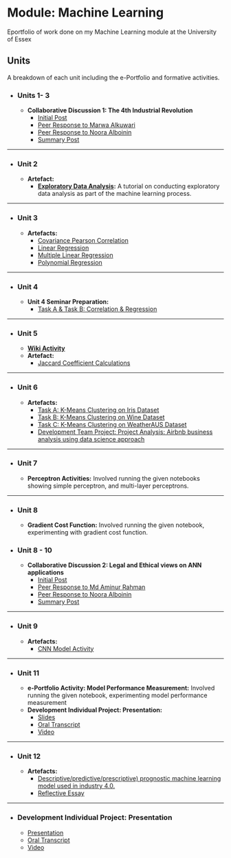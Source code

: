 # Module: Machine Learning
Eportfolio of work done on my Machine Learning module at the University of Essex

## Units
A breakdown of each unit including the e-Portfolio and formative activities.

- ### Units 1- 3
	- **Collaborative Discussion 1: The 4th Industrial Revolution**
		- [Initial Post](posts/discussion1_initial_post)
		- [Peer Response to Marwa Alkuwari](posts/discussion1_peer_response_1)
		- [Peer Response to Noora Alboinin](posts/discussion1_peer_response_2)
		- [Summary Post](posts/discussion1_summary_post)

---
- ### Unit 2 
    - **Artefact:**
        - **[Exploratory Data Analysis](artefacts/eda):** A tutorial on conducting exploratory data analysis as part of the machine learning process.


---
- ### Unit 3
	- **Artefacts:**
		- [Covariance Pearson Correlation](https://github.com/yemigabriel/MachineLearningUnit3/blob/main/covariance_pearson_correlation.ipynb)
		- [Linear Regression](https://github.com/yemigabriel/MachineLearningUnit3/blob/main/linear_regression.ipynb)
		- [Multiple Linear Regression](https://github.com/yemigabriel/MachineLearningUnit3/blob/main/multiple_linear_regression.ipynb)
		- [Polynomial Regression](https://github.com/yemigabriel/MachineLearningUnit3/blob/main/polynomial_regression.ipynb)

---
- ### Unit 4
	- **Unit 4 Seminar Preparation:**
		- [Task A & Task B: Correlation & Regression](artefacts/unit4/correlation_linear_regression)

---
- ### Unit 5
	- **[Wiki Activity](artefacts/unit5/wiki)**
	- **Artefact:**
		- [Jaccard Coefficient Calculations](artefacts/unit5/jaccard_coefficients)

---
- ### Unit 6
	- **Artefacts:**
		- [Task A: K-Means Clustering on Iris Dataset](https://github.com/yemigabriel/Unit6_KMeansCLustering/blob/main/iris.ipynb)
		- [Task B: K-Means Clustering on Wine Dataset](https://github.com/yemigabriel/Unit6_KMeansCLustering/blob/main/wine.ipynb)
		- [Task C: K-Means Clustering on WeatherAUS Dataset](https://github.com/yemigabriel/Unit6_KMeansCLustering/blob/main/weather.ipynb)
		- [Development Team Project: Project Analysis: Airbnb business analysis using data science approach](https://docs.google.com/document/d/11BYKiV6euakn5wwhpxWo7Ke6H6lwhrGP4llHwVp2RQA/edit?usp=sharing)

---
- ### Unit 7
	- **Perceptron Activities:** Involved running the given notebooks showing simple perceptron, and multi-layer perceptrons.

---
- ### Unit 8
	- **Gradient Cost Function:** Involved running the given notebook, experimenting with gradient cost function.

- ### Unit 8 - 10
	- **Collaborative Discussion 2: Legal and Ethical views on ANN applications**
		- [Initial Post](posts/discussion2_initial_post.md)
		- [Peer Response to Md Aminur Rahman](posts/discussion2_peer_response_1.md)
		- [Peer Response to Noora Alboinin](posts/discussion2_peer_response_2.md)
		- [Summary Post](posts/discussion2_summary_post.md)


---
- ### Unit 9
	- **Artefacts:**
		- [CNN Model Activity](https://github.com/yemigabriel/Unit9/blob/main/Unit09_Ex1_Convolutional_Neural_Networks.ipynb)

---

- ### Unit 11
	- **e-Portfolio Activity: Model Performance Measurement:** Involved running the given notebook, experimenting model performance measurement
	- **Development Individual Project: Presentation:**
		- [Slides](https://docs.google.com/presentation/d/140YBeBsNCMMBzY7Yqk5MtINelqIxoQxjP3uyxlEFWPY/edit?usp=sharing)
		- [Oral Transcript](https://docs.google.com/document/d/1jh9Bi3MlhslWkZqULUwPmXT_IUPAYGIS2v2VCyDJXoc/edit?usp=sharing)
		- [Video](https://drive.google.com/file/d/1TBRy_nU5TA4rbR8dlXAUmEcgsVh2kuoR/view?usp=sharing)
	

---
- ### Unit 12
	- **Artefacts:**
		- [Descriptive/predictive/prescriptive) prognostic machine learning model used in industry 4.0.](#)
		- [Reflective Essay](#)


---
- ### Development Individual Project: Presentation
	- [Presentation](https://docs.google.com/presentation/d/140YBeBsNCMMBzY7Yqk5MtINelqIxoQxjP3uyxlEFWPY/edit?usp=sharing)
	- [Oral Transcript](https://docs.google.com/document/d/1jh9Bi3MlhslWkZqULUwPmXT_IUPAYGIS2v2VCyDJXoc/edit?usp=sharing)
	- [Video](https://drive.google.com/file/d/1TBRy_nU5TA4rbR8dlXAUmEcgsVh2kuoR/view?usp=sharing)